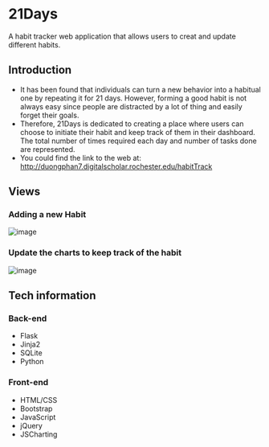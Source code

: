# 21Days

A habit tracker web application that allows users to creat and update different habits.

## Introduction

- It has been found that individuals can turn a new behavior into a habitual one by repeating it for 21 days. However, forming a good habit is not always easy since people are distracted by a lot of thing and easily forget their goals.
- Therefore, 21Days is dedicated to creating a place where users can choose to initiate their habit and keep track of them in their dashboard.
The total number of times required each day and number of tasks done are represented.
- You could find the link to the web at: http://duongphan7.digitalscholar.rochester.edu/habitTrack

## Views
### Adding a new Habit
![image](https://user-images.githubusercontent.com/47710293/98179856-c9efd880-1ecd-11eb-8808-3b69badf13b5.png)
### Update the charts to keep track of the habit
![image](https://user-images.githubusercontent.com/47710293/98180003-1509eb80-1ece-11eb-8783-6ffd055b79e2.png)

## Tech information
### Back-end

- Flask
- Jinja2
- SQLite
- Python

### Front-end

- HTML/CSS
- Bootstrap
- JavaScript
- jQuery
- JSCharting
